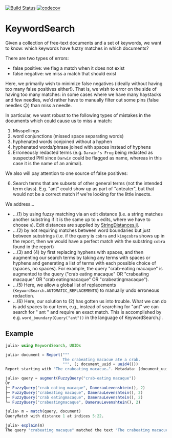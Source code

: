 [![Build Status](https://travis-ci.com/beacon-biosignals/KeywordSearch.jl.svg?token=qU8T6PeEpvsZqJyAfq2z&branch=master)](https://travis-ci.com/beacon-biosignals/KeywordSearch.jl)
[![codecov](https://codecov.io/gh/beacon-biosignals/KeywordSearch.jl/branch/master/graph/badge.svg?token=0HRHZ1BL60)](https://app.codecov.io/gh/beacon-biosignals/KeywordSearch.jl)

# KeywordSearch

Given a collection of free-text documents and a set of keywords, we want to know: which keywords have fuzzy matches in which documents?

There are two types of errors:

* false positive: we flag a match when it does not exist
* false negative: we miss a match that should exist

Here, we primarily wish to minimize false negatives (ideally without having too many false positives either!). That is, we wish to error on the side of having too many matches:
in some cases where we have many haystacks and few needles, we'd rather have to manually filter out some pins (false needles 😉) than miss a needle.

In particular, we want robust to the following types of mistakes in the documents which could cause us to miss a match:

1. Misspellings
2. word conjunctions (missed space separating words)
3. hyphenated words conjoined without a hyphen
4. hyphenated words/phrase joined with spaces instead of hyphens
5. Erroneously redacted terms (e.g. `Darwin's Frog` being redacted as suspected PHI since `Darwin` could be flagged as name, whereas in this case it is the name of an animal).

We also will pay attention to one source of false positives:

6. Search terms that are subsets of other general terms (not the intended term class). E.g. "ant" could show up as part of "anteater", but that would not be a correct match if we're looking for the little insects.


We address...

* ...(1) by using fuzzy matching via an edit distance (i.e. a string matches another substring if it is the same up to `n` edits, where we have to choose `n`). Edit distances are supplied by [StringDistances.jl](https://github.com/matthieugomez/StringDistances.jl).
* ...(2) by not requiring matches between word boundaries but just between substrings (i.e. if the query is `cobra` and `kingcobra` shows up in the report, then we would have a perfect match with the substring `cobra` found in the report)
* ...(3) and (4) by first replacing hyphens with spaces, and then augmenting our search terms by taking any terms with spaces or hyphens and generating a list of terms with each possible choice of (spaces, no spaces). For example, the query "crab-eating macaque" is augmented to the query ("crab eating macaque" OR "crabeating macaque" OR "crab eatingmacaque" OR "crabeatingmacaque").
* ...(5) Here, we allow a global list of replacements (`KeywordSearch.AUTOMATIC_REPLACEMENTS`) to manually undo erroneous redaction.
* ...(6) Here, our solution to (2) has gotten us into trouble. What we can do is add spaces to our term, e.g., instead of searching for "ant" we can search for " ant " and require an exact match. This is accomplished by e.g. `word_boundary(Query("ant"))` in the language of KeywordSearch.jl.

## Example

```julia
julia> using KeywordSearch, UUIDs

julia> document = Report("""
                         The crabeating macacue ate a crab.
                         """, (; document_uuid = uuid4()))
Report starting with "The crabeating macacue…". Metadata: (document_uuid = UUID("a703302c-eeda-46ba-8755-940a7db86b63"),)

julia> query = augment(FuzzyQuery("crab-eating macaque"))
Or
├─ FuzzyQuery("crab eating macaque", DamerauLevenshtein(), 2)
├─ FuzzyQuery("crabeating macaque", DamerauLevenshtein(), 2)
├─ FuzzyQuery("crab eatingmacaque", DamerauLevenshtein(), 2)
└─ FuzzyQuery("crabeatingmacaque", DamerauLevenshtein(), 2)

julia> m = match(query, document)
QueryMatch with distance 1 at indices 5:22.

julia> explain(m)
The query "crabeating macaque" matched the text "The crabeating macacue ate a crab \n " with distance 1.

```
